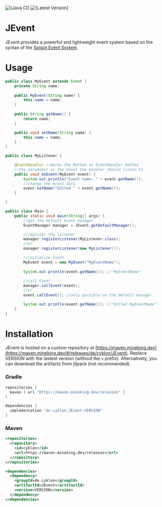![[Java CI]](https://github.com/Utils4J/JEvent/actions/workflows/check.yml/badge.svg)
![[Latest Version]](https://maven.mineking.dev/api/badge/latest/releases/de/cyklon/JEvent?prefix=v&name=Latest%20Version&color=0374b5)

# JEvent

JEvent provides a powerful and lightweight event system based on the syntax of the [Spigot Event System](https://www.spigotmc.org/wiki/using-the-event-api/).

# Usage

```java
public class MyEvent extends Event {
	private String name;
	
	public MyEvent(String name) {
		this.name = name;
	}
	
	public String getName() {
		return name;
	}

	public void setName(String name) {
		this.name = name;
	}
}

public class MyListener {

	@EventHandler //marks the Method as EventHandler method
	//the parameter is the Event the handler should listen to
	public void onEvent(MyEvent event) {
		System.out.println("Event name: " + event.getName());
		//change the event data
		event.setName("Edited " + event.getName());
	}

}

public class Main {
	public static void main(String[] args) {
		//get the default Event manager
		EventManager manager = JEvent.getDefaultManager();

		//register the listener
		manager.registerListener(MyListener.class);
		//or
		manager.registerListener(new MyListener());

		//initialize Event
		MyEvent event = new MyEvent("MyEventName");
		
		System.out.println(event.getName()); //"MyEventName"
		
		//call Event
		manager.callEvent(event);
		//or
		event.callEvent(); //only possible on the default manager

		System.out.println(event.getName()); //"Edited MyEventName"
	}
}
```
# Installation

JEvent is hosted on a custom repository at [https://maven.mineking.dev](https://maven.mineking.dev/#/releases/de/cyklon/JEvent). Replace VERSION with the lastest version (without the `v` prefix).
Alternatively, you can download the artifacts from jitpack (not recommended).

### Gradle

```groovy
repositories {
  maven { url "https://maven.mineking.dev/releases" }
}

dependencies {
  implementation "de.cyklon:JEvent:VERSION"
}
```

### Maven

```xml
<repositories>
  <repository>
    <id>cyklon</id>
    <url>https://maven.mineking.dev/releases</url>
  </repository>
</repositories>

<dependencies>
  <dependency>
    <groupId>de.cyklon</groupId>
    <artifactId>JEvent</artifactId>
    <version>VERSION</version>
  </dependency>
</dependencies>
```